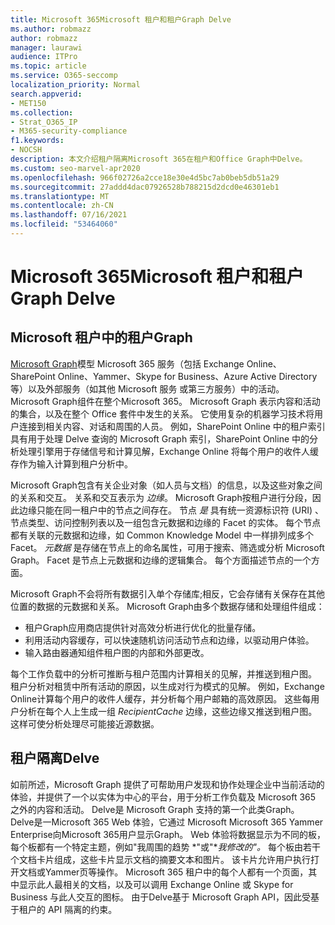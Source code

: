 ```yaml
---
title: Microsoft 365Microsoft 租户和租户Graph Delve
ms.author: robmazz
author: robmazz
manager: laurawi
audience: ITPro
ms.topic: article
ms.service: O365-seccomp
localization_priority: Normal
search.appverid:
- MET150
ms.collection:
- Strat_O365_IP
- M365-security-compliance
f1.keywords:
- NOCSH
description: 本文介绍租户隔离Microsoft 365在租户和Office Graph中Delve。
ms.custom: seo-marvel-apr2020
ms.openlocfilehash: 966f02726a2cce18e30e4d5bc7ab0beb5db51a29
ms.sourcegitcommit: 27addd4dac07926528b788215d2dcd0e46301eb1
ms.translationtype: MT
ms.contentlocale: zh-CN
ms.lasthandoff: 07/16/2021
ms.locfileid: "53464060"
---
```

# <a name="microsoft-365-tenant-isolation-in-the-microsoft-graph-and-delve"></a>Microsoft 365Microsoft 租户和租户Graph Delve

## <a name="tenant-isolation-in-the-microsoft-graph"></a>Microsoft 租户中的租户Graph

[Microsoft Graph](https://developer.microsoft.com/graph)模型 Microsoft 365 服务（包括 Exchange Online、SharePoint Online、Yammer、Skype for Business、Azure Active Directory 等）以及外部服务（如其他 Microsoft 服务 或第三方服务）中的活动。 Microsoft Graph组件在整个Microsoft 365。 Microsoft Graph 表示内容和活动的集合，以及在整个 Office 套件中发生的关系。 它使用复杂的机器学习技术将用户连接到相关内容、对话和周围的人员。 例如，SharePoint Online 中的租户索引具有用于处理 Delve 查询的 Microsoft Graph 索引，SharePoint Online 中的分析处理引擎用于存储信号和计算见解，Exchange Online 将每个用户的收件人缓存作为输入计算到租户分析中。

Microsoft Graph包含有关企业对象（如人员与文档）的信息，以及这些对象之间的关系和交互。 关系和交互表示为 *边缘*。 Microsoft Graph按租户进行分段，因此边缘只能在同一租户中的节点之间存在。  节点 *是* 具有统一资源标识符 (URI) 、节点类型、访问控制列表以及一组包含元数据和边缘的 Facet 的实体。  每个节点都有关联的元数据和边缘，如 Common  Knowledge Model 中一样排列成多个 Facet。 *元数据* 是存储在节点上的命名属性，可用于搜索、筛选或分析 Microsoft Graph。 Facet 是节点上元数据和边缘的逻辑集合。 每个方面描述节点的一个方面。 

Microsoft Graph不会将所有数据引入单个存储库;相反，它会存储有关保存在其他位置的数据的元数据和关系。 Microsoft Graph由多个数据存储和处理组件组成：

- 租户Graph应用商店提供针对高效分析进行优化的批量存储。
- 利用活动内容缓存，可以快速随机访问活动节点和边缘，以驱动用户体验。
- 输入路由器通知组件租户图的内部和外部更改。

每个工作负载中的分析可推断与租户范围内计算相关的见解，并推送到租户图。 租户分析对租赁中所有活动的原因，以生成对行为模式的见解。 例如，Exchange Online计算每个用户的收件人缓存，并分析每个用户邮箱的高效原因。 这些每用户分析在每个人上生成一组 *RecipientCache* 边缘，这些边缘又推送到租户图。 这样可使分析处理尽可能接近源数据。

## <a name="tenant-isolation-in-delve"></a>租户隔离Delve

如前所述，Microsoft Graph 提供了可帮助用户发现和协作处理企业中当前活动的体验，并提供了一个以实体为中心的平台，用于分析工作负载及 Microsoft 365 之外的内容和活动。 Delve是 Microsoft Graph 支持的第一个此类Graph。
Delve是一Microsoft 365 Web 体验，它通过 Microsoft Microsoft 365 Yammer Enterprise向Microsoft 365用户显示Graph。 Web 体验将数据显示为不同的板，每个板都有一个特定主题，例如"我周围的趋势 *"或"**我修改的"。* 每个板由若干个文档卡片组成，这些卡片显示文档的摘要文本和图片。 该卡片允许用户执行打开文档或Yammer页等操作。 Microsoft 365 租户中的每个人都有一个页面，其中显示此人最相关的文档，以及可以调用 Exchange Online 或 Skype for Business 与此人交互的图标。 由于Delve基于 Microsoft Graph API，因此受基于租户的 API 隔离的约束。